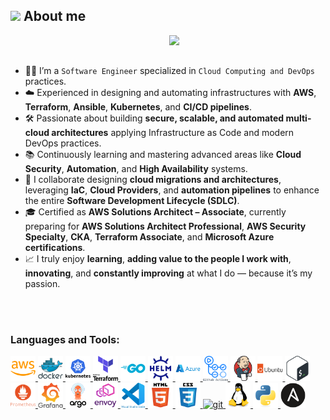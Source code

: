 </p>

	
## <picture><img src = "https://github.com/7oSkaaa/7oSkaaa/blob/main/Images/about_me.gif?raw=true" width = 50px></picture> About me

<picture> <img align="right" src="https://github.com/7oSkaaa/7oSkaaa/blob/main/Images/Right_Side.gif?raw=true" width = 250px></picture>

<br><br>

- :man_technologist: I’m a `Software Engineer` specialized in `Cloud Computing and DevOps` practices.  
- :cloud: Experienced in designing and automating infrastructures with **AWS**, **Terraform**, **Ansible**, **Kubernetes**, and **CI/CD pipelines**.  
- :hammer_and_wrench: Passionate about building **secure, scalable, and automated multi-cloud architectures** applying Infrastructure as Code and modern DevOps practices.  
- :books: Continuously learning and mastering advanced areas like **Cloud Security**, **Automation**, and **High Availability** systems.  
- :rocket: I collaborate designing **cloud migrations and architectures**, leveraging **IaC**, **Cloud Providers**, and **automation pipelines** to enhance the entire **Software Development Lifecycle (SDLC)**.  
- :mortar_board: Certified as **AWS Solutions Architect – Associate**, currently preparing for **AWS Solutions Architect Professional**, **AWS Security Specialty**, **CKA**, **Terraform Associate**, and **Microsoft Azure certifications**.  
- :chart_with_upwards_trend: I truly enjoy **learning**, **adding value to the people I work with**, **innovating**, and **constantly improving** at what I do — because it’s my passion.  
<br>



<br>
<h3 align="left">Languages and Tools:</h3>
<p align="left"> 
  <a href="https://aws.amazon.com/" target="_blank" rel="noreferrer"> <img src="https://raw.githubusercontent.com/devicons/devicon/master/icons/amazonwebservices/amazonwebservices-plain-wordmark.svg" alt="aws" width="40" height="40"/> </a> <a href="https://www.docker.com/" target="_blank" rel="noreferrer"> <img src="https://raw.githubusercontent.com/devicons/devicon/master/icons/docker/docker-original-wordmark.svg" alt="docker" width="40" height="40"/> </a> <a href="https://kubernetes.io/" target="_blank" rel="noreferrer"> <img src="https://raw.githubusercontent.com/devicons/devicon/master/icons/kubernetes/kubernetes-original-wordmark.svg" alt="kubernetes" width="40" height="40"/> </a> <a href="https://www.terraform.io/" target="_blank" rel="noreferrer"> <img src="https://raw.githubusercontent.com/devicons/devicon/master/icons/terraform/terraform-original-wordmark.svg" alt="terraform" width="40" height="40"/> </a>
  <a href="https://golang.org/" target="_blank" rel="noreferrer"> <img src="https://raw.githubusercontent.com/devicons/devicon/master/icons/go/go-original-wordmark.svg" alt="go" width="40" height="40"/> </a> <a href="https://helm.sh/" target="_blank" rel="noreferrer"> <img src="https://raw.githubusercontent.com/devicons/devicon/master/icons/helm/helm-original.svg" alt="helm" width="40" height="40"/> </a>
  <a href="https://azure.microsoft.com/" target="_blank" rel="noreferrer"> <img src="https://raw.githubusercontent.com/devicons/devicon/master/icons/azure/azure-original-wordmark.svg" alt="azure" width="40" height="40"/> </a> <a href="https://github.com/features/actions" target="_blank" rel="noreferrer"> <img src="https://raw.githubusercontent.com/devicons/devicon/master/icons/githubactions/githubactions-original-wordmark.svg" alt="github-actions" width="40" height="40"/> </a>
  <a href="https://www.jenkins.io/" target="_blank" rel="noreferrer"> <img src="https://raw.githubusercontent.com/devicons/devicon/master/icons/jenkins/jenkins-original.svg" alt="jenkins" width="40" height="40"/> </a> <a href="https://ubuntu.com/" target="_blank" rel="noreferrer"> <img src="https://raw.githubusercontent.com/devicons/devicon/master/icons/ubuntu/ubuntu-original-wordmark.svg" alt="ubuntu" width="40" height="40"/> </a> <a href="https://www.gnu.org/software/bash/" target="_blank" rel="noreferrer"> <img src="https://raw.githubusercontent.com/devicons/devicon/master/icons/bash/bash-original.svg" alt="bash" width="40" height="40"/> </a> <a href="https://prometheus.io/" target="_blank" rel="noreferrer"> <img src="https://raw.githubusercontent.com/devicons/devicon/master/icons/prometheus/prometheus-plain-wordmark.svg" alt="prometheus" width="40" height="40"/> </a> <a href="https://grafana.com/" target="_blank" rel="noreferrer"> <img src="https://raw.githubusercontent.com/devicons/devicon/master/icons/grafana/grafana-original-wordmark.svg" alt="grafana" width="40" height="40"/> </a>
  <a href="https://argoproj.github.io/cd/" target="_blank" rel="noreferrer"> <img src="https://raw.githubusercontent.com/devicons/devicon/master/icons/argocd/argocd-original-wordmark.svg" alt="argocd" width="40" height="40"/> </a> <a href="https://www.envoyproxy.io/" target="_blank" rel="noreferrer"> <img src="https://raw.githubusercontent.com/devicons/devicon/master/icons/envoy/envoy-original-wordmark.svg" alt="envoy" width="40" height="40"/> </a> <a href="https://code.visualstudio.com/" target="_blank" rel="noreferrer"> <img src="https://raw.githubusercontent.com/devicons/devicon/master/icons/vscode/vscode-original-wordmark.svg" alt="vscode" width="40" height="40"/> </a>
  <a href="https://www.w3.org/html/" target="_blank" rel="noreferrer"> <img src="https://raw.githubusercontent.com/devicons/devicon/master/icons/html5/html5-original-wordmark.svg" alt="html5" width="40" height="40"/> </a> <a href="https://www.w3schools.com/css/" target="_blank" rel="noreferrer"> <img src="https://raw.githubusercontent.com/devicons/devicon/master/icons/css3/css3-original-wordmark.svg" alt="css3" width="40" height="40"/> </a> <a href="https://git-scm.com/" target="_blank" rel="noreferrer"> <img src="https://www.vectorlogo.zone/logos/git-scm/git-scm-icon.svg" alt="git" width="40" height="40"/> </a> <a href="https://www.linux.org/" target="_blank" rel="noreferrer"> <img src="https://raw.githubusercontent.com/devicons/devicon/master/icons/linux/linux-original.svg" alt="linux" width="40" height="40"/> </a> <a href="https://www.python.org" target="_blank" rel="noreferrer"> <img src="https://raw.githubusercontent.com/devicons/devicon/master/icons/python/python-original.svg" alt="python" width="40" height="40"/> </a> <a href="https://www.ansible.com/" target="_blank" rel="noreferrer"> <img src="https://raw.githubusercontent.com/devicons/devicon/master/icons/ansible/ansible-original.svg" alt="ansible" width="40" height="40"/> </a> 
</p>
